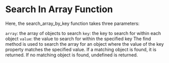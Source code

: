 
# Search In Array Function

Here, the search_array_by_key function takes three parameters:

`array`: the array of objects to search
`key`: the key to search for within each object
`value`: the value to search for within the specified key
The find method is used to search the array for an object where the value of the key property matches the specified value. If a matching object is found, it is returned. If no matching object is found, undefined is returned.